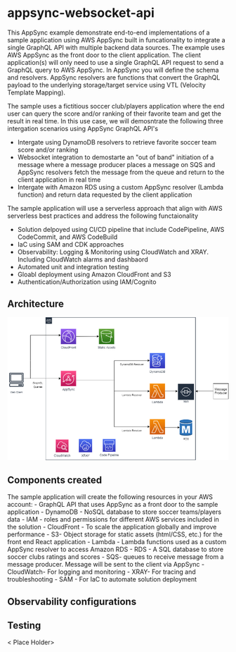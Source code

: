# appsync-websocket-api

This AppSync example demonstrate end-to-end implementations of a sample application using AWS AppSync built in funcationality to integrate a single GraphQL API with multiple backend data sources. The example uses AWS AppSync as the front door to the client application. The client application(s) will only need to use a single GraphQL API request to send a GraphQL query to AWS AppSync. In AppSync you will define the schema and resolvers. AppSync resolvers are functions that convert the GraphQL payload to the underlying storage/target service using VTL (Velocity Template Mapping). 

The sample uses a fictitious soccer club/players application where the end user can query the score and/or ranking of their favorite team and get the result in real time. In this use case, we will demosntrate the following three intergation scenarios using AppSync GraphQL API's

 - Intergate using DynamoDB resolvers to retrieve favorite soccer team score and/or ranking
 - Websocket integration to demostarte an "out of band" initiation of a message where a message producer places a message on SQS and AppSync resolvers fetch the message from the queue and return to the client application in real time
 - Intergate with Amazon RDS using a custom AppSync resolver (Lambda function) and return data requested by the client application
    
The sample application will use a serverless approach that align with AWS serverless best practices and address the following functaionality
 - Solution delpoyed using CI/CD pipeline that include CodePipeline, AWS CodeCommit, and AWS CodeBuild
 - IaC using SAM and CDK approaches
 - Observability: Logging & Monitoring using CloudWatch and XRAY. Including CloudWatch alarms and dashbaord
 - Automated unit and integration testing
 - Gloabl deployment using Amazon CloudFront and S3
 - Authentication/Authorization using IAM/Cognito

## Architecture

![Architecture diagram](./assets/initial_architecture.png)

## Components created

The sample application will create the following resources in your AWS account: 
    - GraphQL API that uses AppSync as a front door to the sample application
    - DynamoDB - NoSQL database to store soccer teams/players data
    - IAM - roles and permissions for different AWS services included in the solution
    - CloudFront - To scale the application globally and improve performance
    - S3- Object storage for static assets (html/CSS, etc.) for the front end React application
    - Lambda - Lambda functions used as a custom AppSync resolver to access Amazon RDS
    - RDS - A SQL database to store soccer clubs ratings and scores
    - SQS- queues to receive message from a message producer. Message will be sent to the client via AppSync
    - CloudWatch- For logging and monitoring
    - XRAY- For tracing and troubleshooting
    - SAM - For IaC to automate solution deployment
    
## Observability configurations
  <Place holder>

## Testing  
< Place Holder>